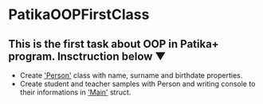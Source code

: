 # PatikaOOPFirstClass 
## This is the first task about OOP in Patika+ program. Insctruction below ▼
- Create ['Person'](https://github.com/Chessfull/PatikaOOPFirstClass/blob/master/Person.cs) class with name, surname and birthdate properties.
- Create student and teacher samples with Person and writing console to their informations in ['Main'](https://github.com/Chessfull/PatikaOOPFirstClass/blob/master/Program.cs) struct.
